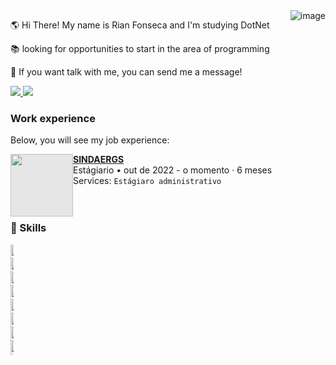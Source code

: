 <img alt="image" align="right" src="https://user-images.githubusercontent.com/104664138/226382413-6d33b624-9083-43d9-8d14-9a215492c83d.png"/>

🌎 Hi There! My name is Rian Fonseca and I'm studying DotNet

📚 looking for opportunities to start in the area of programming

💌 If you want talk with me, you can send me a message!

<p align="left">
  <a href="https://www.instagram.com/rianfonseca_/" alt="Instagram" target="_blank">
    <img src="https://img.shields.io/badge/-Instagram-1C1C1C?style=for-the-badge&logo=Instagram&logoColor=00FFFF&link=https://www.instagram.com/rianfonseca_/"/>
  </a>
  
  <a href="https://www.linkedin.com/in/rian-fonseca-428297248/" alt="Linkedin" target="_blank">
    <img src="https://img.shields.io/badge/-Linkedin-1C1C1C?style=for-the-badge&logo=Linkedin&logoColor=00FFFF&link=https://www.linkedin.com/in/rian-fonseca-428297248/"/>
  </a>
</p>

### Work experience
Below, you will see my job experience:

<img align="left" height="100px" width="100px" style="display: block;-webkit-user-select: none;margin: auto;background-color: hsl(0, 0%, 90%);transition: background-color 300ms;" src="https://wordpress-direta.s3.sa-east-1.amazonaws.com/wp-content/uploads/sites/72/2018/04/30104706/LOGO7-254x300.png">

[**SINDAERGS**](https://sindaergs.com.br) \
Estágiario • out de 2022 - o momento · 6 meses \
Services: `Estágiaro administrativo`
<br/>
<br/>
<br/>

### 🦄 Skills
<div style="width:5px; height:10px">
  <img height="22" alt=".NET" src="https://img.shields.io/badge/.NET-5C2D91?style=for-the-badge&logo=.net&logoColor=white)"/>
  <img height="22" alt="Xamarin" src="https://img.shields.io/badge/Xamarin-3199DC?style=for-the-badge&logo=xamarin&logoColor=white"/> 
  <img height="22" alt="C#" src="https://img.shields.io/badge/c%23-%23239120.svg?style=for-the-badge&logo=c-sharp&logoColor=white"/>
  <img height="22" alt="Python" src="https://img.shields.io/badge/python-3670A0?style=for-the-badge&logo=python&logoColor=ffdd54"/>
  <img height="22" alt="Debian" src="https://img.shields.io/badge/Debian-D70A53?style=for-the-badge&logo=debian&logoColor=white"/>
  <img height="22" alt="Linux" src="https://img.shields.io/badge/Linux-FCC624?style=for-the-badge&logo=linux&logoColor=black"/>
  <img height="22" alt="C" src="https://img.shields.io/badge/c-%2300599C.svg?style=for-the-badge&logo=c&logoColor=white"/>
  <img height="22" alt="Github" src="https://img.shields.io/badge/github-%23121011.svg?style=for-the-badge&logo=github&logoColor=white"/> 
</div>
